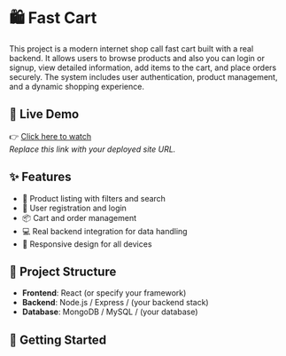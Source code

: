 # 🛍 Fast Cart

This project is a modern internet shop call fast cart built with a real backend. It allows users to browse products and also you can login or signup, view detailed information, add items to the cart, and place orders securely. The system includes user authentication, product management, and a dynamic shopping experience.

## 🔗 Live Demo

👉 [Click here to watch]([https://e-shop-sand-three.vercel.app/])  
*Replace this link with your deployed site URL.*

## ✨ Features

- 🛒 Product listing with filters and search  
- 🔐 User registration and login  
- 📦 Cart and order management  
- 💻 Real backend integration for data handling  
- 📱 Responsive design for all devices

## 📁 Project Structure

- **Frontend**: React (or specify your framework)
- **Backend**: Node.js / Express / (your backend stack)
- **Database**: MongoDB / MySQL / (your database)

## 🚀 Getting Started
